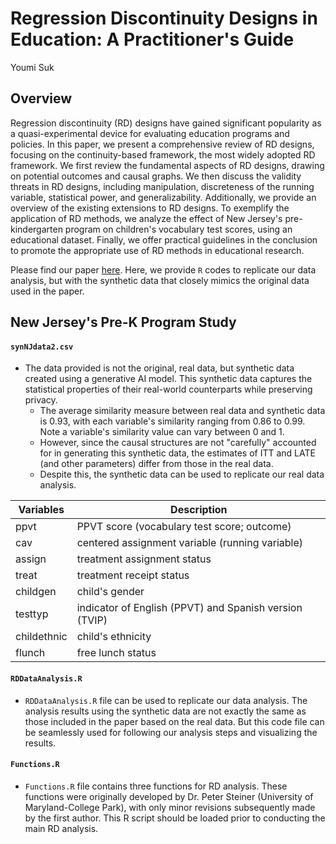 # Regression Discontinuity Designs in Education: A Practitioner's Guide

Youmi Suk

## Overview

Regression discontinuity (RD) designs have gained significant popularity as a quasi-experimental device for evaluating education programs and policies. In this paper, we present a comprehensive review of RD designs, focusing on the continuity-based framework, the most widely adopted RD framework. We first review the fundamental aspects of RD designs, drawing on potential outcomes and causal graphs. We then discuss the validity threats in RD designs, including manipulation, discreteness of the running variable, statistical power, and generalizability. Additionally, we provide an overview of the existing extensions to RD designs. To exemplify the application of RD methods, we analyze the effect of New Jersey's pre-kindergarten program on children's vocabulary test scores, using an educational dataset. Finally, we offer practical guidelines in the conclusion to promote the appropriate use of RD methods in educational research.

Please find our paper [here](https://doi.org/10.31234/osf.io/rhxs7). 
Here, we provide `R` codes to replicate our data analysis, but with the synthetic data that closely mimics the original data used in the paper. 

## New Jersey's Pre-K Program Study

#### `synNJdata2.csv`

- The data provided is not the original, real data, but synthetic data created using a generative AI model. This synthetic data captures the statistical properties of their real-world counterparts while preserving privacy.
   - The average similarity measure between real data and synthetic data is 0.93, with each variable's similarity ranging from 0.86 to 0.99. Note a variable's similarity value can vary between 0 and 1.
   - However, since the causal structures are not "carefully" accounted for in generating this synthetic data, the estimates of ITT and LATE (and other parameters) differ from those in the real data.
   - Despite this, the synthetic data can be used to replicate our real data analysis. 


| Variables   | Description |
| ----------- | ----------- |
| ppvt      | PPVT score (vocabulary test score; outcome)       |
| cav  | centered assignment variable (running variable)        |
| assign  | treatment assignment status |
| treat  | treatment receipt status |
| childgen    | child's gender |
| testtyp  | indicator of English (PPVT) and Spanish version (TVIP) |
| childethnic  | child's ethnicity |
| flunch  | free lunch status |


#### `RDDataAnalysis.R` 
 
- `RDDataAnalysis.R` file can be used to replicate our data analysis. The analysis results using the synthetic data are not exactly the same as those included in the paper based on the real data. But this code file can be seamlessly used for following our analysis steps and visualizing the results. 
   
#### `Functions.R` 
 
- `Functions.R` file contains three functions for RD analysis. These functions were originally developed by  Dr. Peter Steiner (University of Maryland-College Park), with only minor revisions subsequently made by the first author. This R script should be loaded prior to conducting the main RD analysis.
